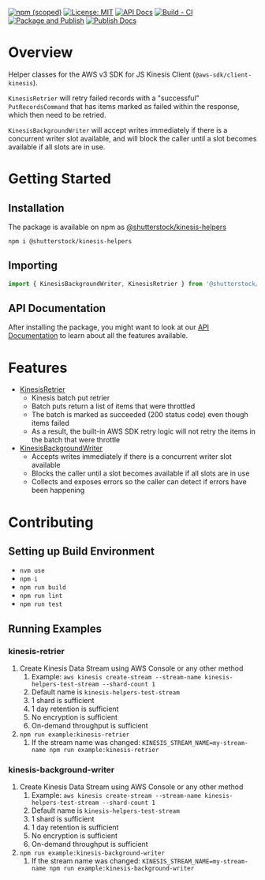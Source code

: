 [![npm (scoped)](https://img.shields.io/npm/v/%40shutterstock/kinesis-helpers)](https://www.npmjs.com/package/@shutterstock/kinesis-helpers) [![License: MIT](https://img.shields.io/badge/License-MIT-green.svg)](https://opensource.org/licenses/MIT) [![API Docs](https://img.shields.io/badge/API%20Docs-View%20Here-blue)](https://tech.shutterstock.com/kinesis-helpers/) [![Build - CI](https://github.com/shutterstock/kinesis-helpers/actions/workflows/ci.yml/badge.svg)](https://github.com/shutterstock/kinesis-helpers/actions/workflows/ci.yml) [![Package and Publish](https://github.com/shutterstock/kinesis-helpers/actions/workflows/publish.yml/badge.svg)](https://github.com/shutterstock/kinesis-helpers/actions/workflows/publish.yml) [![Publish Docs](https://github.com/shutterstock/kinesis-helpers/actions/workflows/docs.yml/badge.svg)](https://github.com/shutterstock/kinesis-helpers/actions/workflows/docs.yml)

# Overview

Helper classes for the AWS v3 SDK for JS Kinesis Client (`@aws-sdk/client-kinesis`).

`KinesisRetrier` will retry failed records with a "successful" `PutRecordsCommand` that has items marked as failed within the response, which then need to be retried.

`KinesisBackgroundWriter` will accept writes immediately if there is a concurrent writer slot available, and will block the caller until a slot becomes available if all slots are in use.

# Getting Started

## Installation

The package is available on npm as [@shutterstock/kinesis-helpers](https://www.npmjs.com/package/@shutterstock/kinesis-helpers)

`npm i @shutterstock/kinesis-helpers`

## Importing

```typescript
import { KinesisBackgroundWriter, KinesisRetrier } from '@shutterstock/kinesis-helpers';
```

## API Documentation

After installing the package, you might want to look at our [API Documentation](https://tech.shutterstock.com/kinesis-helpers/) to learn about all the features available.

# Features

- [KinesisRetrier](https://tech.shutterstock.com/kinesis-helpers/classes/KinesisRetrier.html)
  - Kinesis batch put retrier
  - Batch puts return a list of items that were throttled
  - The batch is marked as succeeded (200 status code) even though items failed
  - As a result, the built-in AWS SDK retry logic will not retry the items in the batch that were throttle
- [KinesisBackgroundWriter](https://tech.shutterstock.com/kinesis-helpers/classes/KinesisBackgroundWriter.html)
  - Accepts writes immediately if there is a concurrent writer slot available
  - Blocks the caller until a slot becomes available if all slots are in use
  - Collects and exposes errors so the caller can detect if errors have been happening

# Contributing

## Setting up Build Environment

- `nvm use`
- `npm i`
- `npm run build`
- `npm run lint`
- `npm run test`

## Running Examples

### kinesis-retrier

1. Create Kinesis Data Stream using AWS Console or any other method
   1. Example: `aws kinesis create-stream --stream-name kinesis-helpers-test-stream --shard-count 1`
   2. Default name is `kinesis-helpers-test-stream`
   3. 1 shard is sufficient
   4. 1 day retention is sufficient
   5. No encryption is sufficient
   6. On-demand throughput is sufficient
2. `npm run example:kinesis-retrier`
   1. If the stream name was changed: `KINESIS_STREAM_NAME=my-stream-name npm run example:kinesis-retrier`

### kinesis-background-writer

1. Create Kinesis Data Stream using AWS Console or any other method
   1. Example: `aws kinesis create-stream --stream-name kinesis-helpers-test-stream --shard-count 1`
   2. Default name is `kinesis-helpers-test-stream`
   3. 1 shard is sufficient
   4. 1 day retention is sufficient
   5. No encryption is sufficient
   6. On-demand throughput is sufficient
2. `npm run example:kinesis-background-writer`
   1. If the stream name was changed: `KINESIS_STREAM_NAME=my-stream-name npm run example:kinesis-background-writer`
